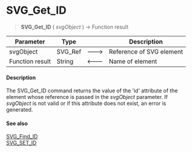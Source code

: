 # SVG_Get_ID

>**SVG_Get_ID** ( *svgObject* ) -> Function result

| Parameter | Type |  | Description |
| --- | --- | --- | --- |
| svgObject | SVG_Ref | &#x1F852; | Reference of SVG element |
| Function result | String | &#x1F850; | Name of element |



#### Description 

The SVG\_Get\_ID command returns the value of the 'id' attribute of the element whose reference is passed in the *svgObject* parameter. If *svgObject* is not valid or if this attribute does not exist, an error is generated.

#### See also 

[SVG\_Find\_ID](SVG%5FFind%5FID.md)  
[SVG\_SET\_ID](SVG%5FSET%5FID.md)  